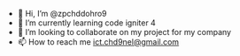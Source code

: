 - 👋 Hi, I’m @zpchddohro9
- 🌱 I’m currently learning code igniter 4
- 💞️ I’m looking to collaborate on my project for my company
- 📫 How to reach me ict.chd9nel@gmail.com

<!---
zpchddohro9/zpchddohro9 is a ✨ special ✨ repository because its `README.md` (this file) appears on your GitHub profile.
You can click the Preview link to take a look at your changes.
--->
